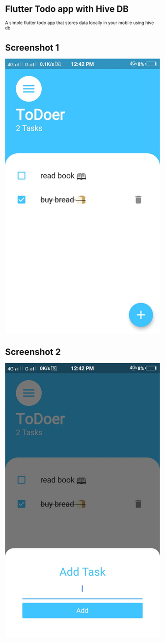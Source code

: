 # Flutter Todo app with Hive DB

A simple flutter todo app that stores data locally in your mobile using hive db


# Screenshot 1
![](screenshots/pic1.jpg)

# Screenshot 2
![](screenshots/pic2.jpg)

